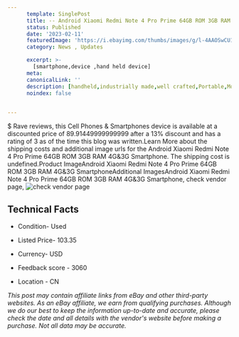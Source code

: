 ```yaml
---
      template: SinglePost
      title: -- Android Xiaomi Redmi Note 4 Pro Prime 64GB ROM 3GB RAM 4G&3G  Smartphone
      status: Published
      date: '2023-02-11'
      featuredImage: 'https://i.ebayimg.com/thumbs/images/g/l-4AAOSwCU1YsFIu/s-l225.jpg'
      category: News , Updates

      excerpt: >-
        [smartphone,device ,hand held device]
      meta:
      canonicalLink: ''
      description: [handheld,industrially made,well crafted,Portable,Mobile,Compact,Convenient,Lightweight,Maneuverable,Man-portable,Miniature,Carriable,Hand-held,Light,Holdable,Transportable,Mobile device,Pocket-sized,On-the-go,Wireless,Cordless,Compact size,Convenient size, smartphone,device ,hand held device]
      noindex: false

        
---
```

$
    Rave reviews, this Cell Phones & Smartphones device is available at a discounted price of 89.91449999999999 after a 13% discount and has a rating of 3 as of the time this blog was written.Learn More about the shipping costs and additional image urls for the Android Xiaomi Redmi Note 4 Pro Prime 64GB ROM 3GB RAM 4G&3G  Smartphone. The shipping cost is undefined.Product ImageAndroid Xiaomi Redmi Note 4 Pro Prime 64GB ROM 3GB RAM 4G&3G  SmartphoneAdditional ImagesAndroid Xiaomi Redmi Note 4 Pro Prime 64GB ROM 3GB RAM 4G&3G  Smartphone, check vendor page, ![check vendor page](https://origin-galleryplus.ebayimg.com/ws/web/255423735941_2_0_1/225x225.jpg,https://origin-galleryplus.ebayimg.com/ws/web/255423735941_3_0_1/225x225.jpg,https://origin-galleryplus.ebayimg.com/ws/web/255423735941_4_0_1/225x225.jpg,https://origin-galleryplus.ebayimg.com/ws/web/255423735941_5_0_1/225x225.jpg,https://origin-galleryplus.ebayimg.com/ws/web/255423735941_6_0_1/225x225.jpg,https://origin-galleryplus.ebayimg.com/ws/web/255423735941_7_0_1/225x225.jpg,https://origin-galleryplus.ebayimg.com/ws/web/255423735941_8_0_1/225x225.jpg,https://origin-galleryplus.ebayimg.com/ws/web/255423735941_9_0_1/225x225.jpg)
    
    

 ## Technical Facts 



     
      

 - Condition- Used 


      

 - Listed Price- 103.35 


      

 - Currency- USD 


      

 - Feedback score - 3060 


      

 - Location - CN 


      
      

 *_This post may contain affiliate links from eBay and other third-party websites. As an eBay affiliate, we earn from qualifying purchases. Although we do our best to keep the information up-to-date and accurate, please check the date and all details with the vendor's website before making a purchase. Not all data may be accurate._*



    
    
    
    
    